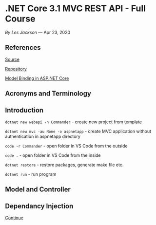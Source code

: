# .NET Core 3.1 MVC REST API - Full Course

*By Les Jackson* — Apr 23, 2020


## References

[Source](https://www.youtube.com/watch?v=fmvcAzHpsk8)

[Repository]()

[Model Binding in ASP.NET Core](https://docs.microsoft.com/en-us/aspnet/core/mvc/models/model-binding?view=aspnetcore-3.1)


## Acronyms and Terminology


## Introduction

`dotnet new webapi -n Commander` - create new project from template

`dotnet new mvc -au None -o aspnetapp` - create MVC application without authentication in aspnetapp
directory

`code -r Commander` - open folder in VS Code from the outside

`code .` - open folder in VS Code from the inside

`dotnet restore` - restore packages, generate make file etc.

`dotnet run` - run program


## Model and Controller


## Dependancy Injection

[Continue](https://www.youtube.com/watch?v=fmvcAzHpsk8&t=48m)

